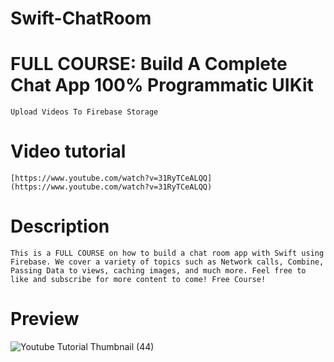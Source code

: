 # Swift-ChatRoom

# FULL COURSE: Build A Complete Chat App 100% Programmatic UIKit
    Upload Videos To Firebase Storage

# Video tutorial

    [https://www.youtube.com/watch?v=31RyTCeALQQ](https://www.youtube.com/watch?v=31RyTCeALQQ)

# Description

    This is a FULL COURSE on how to build a chat room app with Swift using Firebase. We cover a variety of topics such as Network calls, Combine, Passing Data to views, caching images, and much more. Feel free to like and subscribe for more content to come! Free Course!

# Preview

![Youtube Tutorial Thumbnail (44)](https://user-images.githubusercontent.com/15134835/229350759-bc318059-ee42-4408-84a9-bc6477d36401.png)
